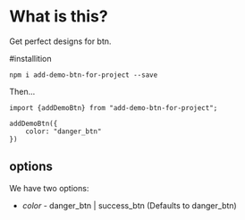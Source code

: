 # What is this?

Get perfect designs for btn.

#installition

`npm i add-demo-btn-for-project --save`

Then...

```
import {addDemoBtn} from "add-demo-btn-for-project";

addDemoBtn({
    color: "danger_btn"
})

```

## options

We have two options:

- _color_ - danger_btn | success_btn (Defaults to danger_btn)
